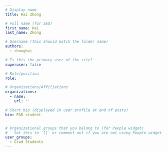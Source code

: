 ```yaml
---
# Display name
title: Hai Zhong

# Full name (for SEO)
first_name: Hai
last_name: Zhong

# Username (this should match the folder name)
authors:
  - zhonghai

# Is this the primary user of the site?
superuser: false

# Role/position
role: 

# Organizations/Affiliations
organizations:
  - name: 
    url: ''

# Short bio (displayed in user profile at end of posts)
bio: PhD student


# Organizational groups that you belong to (for People widget)
#   Set this to `[]` or comment out if you are not using People widget.
user_groups:
  - Grad Students
---
```

